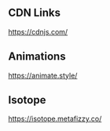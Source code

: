 ## CDN Links
https://cdnjs.com/

## Animations
https://animate.style/

## Isotope 
https://isotope.metafizzy.co/